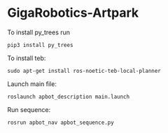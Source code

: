 # GigaRobotics-Artpark

To install py_trees run 
```
pip3 install py_trees
```

To install teb:
```
sudo apt-get install ros-noetic-teb-local-planner
```

Launch main file:
```
roslaunch apbot_description main.launch
```

Run sequence:
```
rosrun apbot_nav apbot_sequence.py
```


